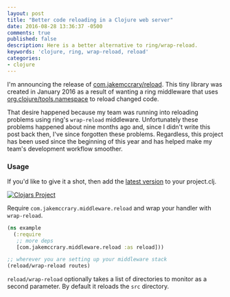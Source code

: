 ```yaml
---
layout: post
title: "Better code reloading in a Clojure web server"
date: 2016-08-28 13:36:37 -0500
comments: true
published: false
description: Here is a better alternative to ring/wrap-reload.
keywords: 'clojure, ring, wrap-reload, reload'
categories: 
- clojure
---
```


I'm announcing the release of
[com.jakemccrary/reload](https://github.com/jakemcc/reload). This tiny
library was created in January 2016 as a result of wanting a ring
middleware that uses
[org.clojure/tools.namespace](https://github.com/clojure/tools.namespace)
to reload changed code.

That desire happened because my team was running into reloading
problems using ring's `wrap-reload` middleware. Unfortunately these
problems happened about nine months ago and, since I didn't write this
post back then, I've since forgotten these problems. Regardless, this
project has been used since the beginning of this year and has helped
make my team's development workflow smoother.

### Usage 

If you'd like to give it a shot, then add the [latest version](https://clojars.org/com.jakemccrary/reload) to your project.clj. 

[![Clojars Project](https://img.shields.io/clojars/v/com.jakemccrary/reload.svg)](https://clojars.org/com.jakemccrary/reload)

Require `com.jakemccrary.middleware.reload` and wrap your handler with `wrap-reload`.

```clojure
(ns example
  (:require
   ;; more deps
   [com.jakemccrary.middleware.reload :as reload]))

;; wherever you are setting up your middleware stack
(reload/wrap-reload routes)
```

`reload/wrap-reload` optionally takes a list of directories to monitor
as a second parameter. By default it reloads the `src` directory.
